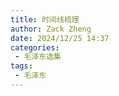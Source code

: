 ```yaml
---
title: 时间线梳理
author: Zack Zheng
date: 2024/12/25 14:37
categories:
 - 毛泽东选集
tags:
 - 毛泽东
---
```



<simple-img src="https://gitee.com/zackzhengxy/picGallery/raw/main/imgs/毛选时间轴.png"></simple-img>

